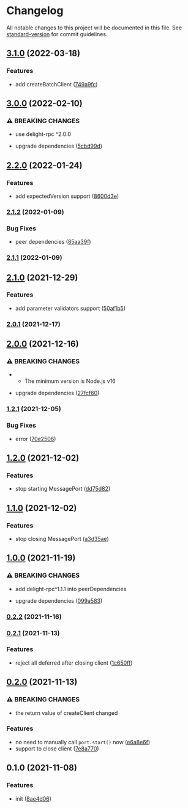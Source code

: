 # Changelog

All notable changes to this project will be documented in this file. See [standard-version](https://github.com/conventional-changelog/standard-version) for commit guidelines.

## [3.1.0](https://github.com/delight-rpc/browser/compare/v3.0.0...v3.1.0) (2022-03-18)


### Features

* add createBatchClient ([749a9fc](https://github.com/delight-rpc/browser/commit/749a9fc5f4b356a2ed5a31a40711fea0147dbb92))

## [3.0.0](https://github.com/delight-rpc/browser/compare/v2.2.0...v3.0.0) (2022-02-10)


### ⚠ BREAKING CHANGES

* use delight-rpc ^2.0.0

* upgrade dependencies ([5cbd99d](https://github.com/delight-rpc/browser/commit/5cbd99d07553a1bc33a8f1e70f575b9397c7a031))

## [2.2.0](https://github.com/delight-rpc/browser/compare/v2.1.2...v2.2.0) (2022-01-24)


### Features

* add expectedVersion support ([8600d3e](https://github.com/delight-rpc/browser/commit/8600d3ed7dbbefa59ec6654fe2cd36f4e87a7332))

### [2.1.2](https://github.com/delight-rpc/browser/compare/v2.1.1...v2.1.2) (2022-01-09)


### Bug Fixes

* peer dependencies ([85aa39f](https://github.com/delight-rpc/browser/commit/85aa39f8cfcf0b037636f86ccdfc0ae646846958))

### [2.1.1](https://github.com/delight-rpc/browser/compare/v2.1.0...v2.1.1) (2022-01-09)

## [2.1.0](https://github.com/delight-rpc/browser/compare/v2.0.1...v2.1.0) (2021-12-29)


### Features

* add parameter validators support ([50af1b5](https://github.com/delight-rpc/browser/commit/50af1b5fb433c35ba0199e838ef5475a3478d379))

### [2.0.1](https://github.com/delight-rpc/browser/compare/v2.0.0...v2.0.1) (2021-12-17)

## [2.0.0](https://github.com/delight-rpc/browser/compare/v1.2.1...v2.0.0) (2021-12-16)


### ⚠ BREAKING CHANGES

* - The minimum version is Node.js v16

* upgrade dependencies ([27fcf60](https://github.com/delight-rpc/browser/commit/27fcf60b45a8ee5daa6ae01efb9c4ec6e9adcbd4))

### [1.2.1](https://github.com/delight-rpc/browser/compare/v1.2.0...v1.2.1) (2021-12-05)


### Bug Fixes

* error ([70e2506](https://github.com/delight-rpc/browser/commit/70e25069c496e1eecd105b277f828199dea1cf41))

## [1.2.0](https://github.com/delight-rpc/browser/compare/v1.1.0...v1.2.0) (2021-12-02)


### Features

* stop starting MessagePort ([dd75d82](https://github.com/delight-rpc/browser/commit/dd75d8288125dfafcee0b646b889a1c143c844b5))

## [1.1.0](https://github.com/delight-rpc/browser/compare/v1.0.0...v1.1.0) (2021-12-02)


### Features

* stop closing MessagePort ([a3d35ae](https://github.com/delight-rpc/browser/commit/a3d35aea9ab2b11d2a3b5601a72879a54159c9e8))

## [1.0.0](https://github.com/delight-rpc/browser/compare/v0.2.2...v1.0.0) (2021-11-19)


### ⚠ BREAKING CHANGES

* add delight-rpc^1.1.1 into peerDependencies

* upgrade dependencies ([099a583](https://github.com/delight-rpc/browser/commit/099a583131c8dff1a9452e9e86d4964349a81949))

### [0.2.2](https://github.com/delight-rpc/browser/compare/v0.2.1...v0.2.2) (2021-11-16)

### [0.2.1](https://github.com/delight-rpc/browser/compare/v0.2.0...v0.2.1) (2021-11-13)


### Features

* reject all deferred after closing client ([1c650ff](https://github.com/delight-rpc/browser/commit/1c650ff53c8d2baaa8b18f97142ff83579be1efe))

## [0.2.0](https://github.com/delight-rpc/browser/compare/v0.1.0...v0.2.0) (2021-11-13)


### ⚠ BREAKING CHANGES

* the return value of createClient changed

### Features

* no need to manually call `port.start()` now ([e6a8e6f](https://github.com/delight-rpc/browser/commit/e6a8e6f6124fba26f5a44d376b78d62ad47b0708))
* support to close client ([7e8a770](https://github.com/delight-rpc/browser/commit/7e8a7700a691b5b4e4dcc4e0417eedee190fccd3))

## 0.1.0 (2021-11-08)


### Features

* init ([8ae4d06](https://github.com/delight-rpc/browser/commit/8ae4d0648b0ccfbf2720a7d2a6f683b7ae999b27))
